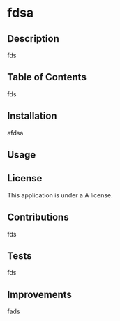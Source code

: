  
# fdsa

## Description
fds

## Table of Contents
fds

## Installation
afdsa

## Usage


## License
This application is under a A license.

## Contributions
fds

## Tests
fds

## Improvements
fads
